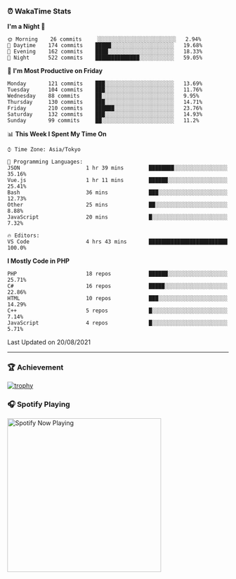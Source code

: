 ### ⏰ WakaTime Stats


<!--START_SECTION:waka-->
**I'm a Night 🦉** 

```text
🌞 Morning    26 commits     ░░░░░░░░░░░░░░░░░░░░░░░░░   2.94% 
🌆 Daytime    174 commits    █████░░░░░░░░░░░░░░░░░░░░   19.68% 
🌃 Evening    162 commits    ████░░░░░░░░░░░░░░░░░░░░░   18.33% 
🌙 Night      522 commits    ██████████████░░░░░░░░░░░   59.05%

```
📅 **I'm Most Productive on Friday** 

```text
Monday       121 commits    ███░░░░░░░░░░░░░░░░░░░░░░   13.69% 
Tuesday      104 commits    ███░░░░░░░░░░░░░░░░░░░░░░   11.76% 
Wednesday    88 commits     ██░░░░░░░░░░░░░░░░░░░░░░░   9.95% 
Thursday     130 commits    ███░░░░░░░░░░░░░░░░░░░░░░   14.71% 
Friday       210 commits    ██████░░░░░░░░░░░░░░░░░░░   23.76% 
Saturday     132 commits    ███░░░░░░░░░░░░░░░░░░░░░░   14.93% 
Sunday       99 commits     ██░░░░░░░░░░░░░░░░░░░░░░░   11.2%

```


📊 **This Week I Spent My Time On** 

```text
⌚︎ Time Zone: Asia/Tokyo

💬 Programming Languages: 
JSON                     1 hr 39 mins        ████████░░░░░░░░░░░░░░░░░   35.16% 
Vue.js                   1 hr 11 mins        ██████░░░░░░░░░░░░░░░░░░░   25.41% 
Bash                     36 mins             ███░░░░░░░░░░░░░░░░░░░░░░   12.73% 
Other                    25 mins             ██░░░░░░░░░░░░░░░░░░░░░░░   8.88% 
JavaScript               20 mins             █░░░░░░░░░░░░░░░░░░░░░░░░   7.32%

🔥 Editors: 
VS Code                  4 hrs 43 mins       █████████████████████████   100.0%

```

**I Mostly Code in PHP** 

```text
PHP                      18 repos            ██████░░░░░░░░░░░░░░░░░░░   25.71% 
C#                       16 repos            █████░░░░░░░░░░░░░░░░░░░░   22.86% 
HTML                     10 repos            ███░░░░░░░░░░░░░░░░░░░░░░   14.29% 
C++                      5 repos             █░░░░░░░░░░░░░░░░░░░░░░░░   7.14% 
JavaScript               4 repos             █░░░░░░░░░░░░░░░░░░░░░░░░   5.71%

```



 Last Updated on 20/08/2021
<!--END_SECTION:waka-->

---

### 🏆 Achievement

[![trophy](https://github-profile-trophy.vercel.app/?username=Slime-hatena&theme=flat&no-bg=true&no-frame=true&column=8)](https://github.com/ryo-ma/github-profile-trophy)

### 🎧 Spotify Playing

[<img src="https://spotify-now-playing-slime-hatena.vercel.app/api/spotify-playing" alt="Spotify Now Playing" width="350" />](https://open.spotify.com/user/slime_hatena)

<!--
**Slime-hatena/Slime-hatena** is a ✨ _special_ ✨ repository because its `README.md` (this file) appears on your GitHub profile.

Here are some ideas to get you started:

- 🔭 I’m currently working on ...
- 🌱 I’m currently learning ...
- 👯 I’m looking to collaborate on ...
- 🤔 I’m looking for help with ...
- 💬 Ask me about ...
- 📫 How to reach me: ...
- 😄 Pronouns: ...
- ⚡ Fun fact: ...
-->
